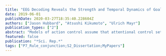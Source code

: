 ```yaml
---
title: "EEG Decoding Reveals the Strength and Temporal Dynamics of Goal-Relevant Representations"
date: 2019-06-01
publishDate: 2020-03-27T18:35:40.228604Z
authors: ["Jason Hubbard", "Atsushi Kikumoto", "Ulrich Mayr"]
publication_types: ["2"]
abstract: "Models of action control assume that attentional control settings regulate the processing of lower-level stimulus/response representations. Yet, little is known about how exactly control and sensory/response representations relate to each other to produce goal-directed behavior. Addressing this question requires time-resolved information about the strength of the different, potentially overlapping representations, on a trial-by-trial basis. Using a cued task-switching paradigm, we show that information about relevant representations can be extracted through decoding analyses from the scalp electrophysiological signal (EEG) with high temporal resolution. Peaks in representational strength-indexed through decoding accuracy-proceeded from superficial task cues, to stimulus locations, to features/responses. In addition, attentional-set representations were prominent throughout almost the entire processing cascade. Trial-by-trial analyses provided detailed information about when and to what degree different representations predict performance, with attentional settings emerging as a strong and consistent predictor of within-individual and across-individual variability in performance. Also, the strength of attentional sets was related to target representations early in the post-stimulus period and to feature/response representations at a later period, suggesting control of successive, lower-level representations in a concurrent manner. These results demonstrate a powerful approach towards uncovering different stages of information processing and their relative importance for performance."
featured: false
publication: "*Sci. Rep.*"
tags: ["P7_Rule_conjunction;S2_Dissertation;MyPapers"]
---
```


